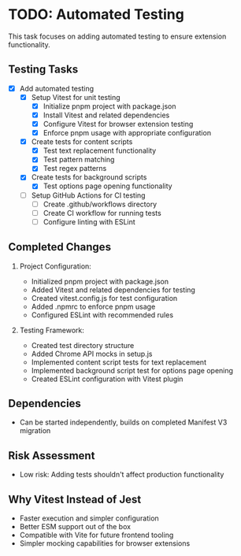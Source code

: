 # TODO: Automated Testing

This task focuses on adding automated testing to ensure extension functionality.

## Testing Tasks
- [x] Add automated testing
  - [x] Setup Vitest for unit testing
    - [x] Initialize pnpm project with package.json
    - [x] Install Vitest and related dependencies
    - [x] Configure Vitest for browser extension testing
    - [x] Enforce pnpm usage with appropriate configuration
  - [x] Create tests for content scripts
    - [x] Test text replacement functionality
    - [x] Test pattern matching
    - [x] Test regex patterns
  - [x] Create tests for background scripts
    - [x] Test options page opening functionality
  - [ ] Setup GitHub Actions for CI testing
    - [ ] Create .github/workflows directory
    - [ ] Create CI workflow for running tests
    - [ ] Configure linting with ESLint

## Completed Changes
1. Project Configuration:
   - Initialized pnpm project with package.json
   - Added Vitest and related dependencies for testing
   - Created vitest.config.js for test configuration
   - Added .npmrc to enforce pnpm usage
   - Configured ESLint with recommended rules

2. Testing Framework:
   - Created test directory structure
   - Added Chrome API mocks in setup.js
   - Implemented content script tests for text replacement
   - Implemented background script test for options page opening
   - Created ESLint configuration with Vitest plugin

## Dependencies
- Can be started independently, builds on completed Manifest V3 migration

## Risk Assessment
- Low risk: Adding tests shouldn't affect production functionality

## Why Vitest Instead of Jest
- Faster execution and simpler configuration
- Better ESM support out of the box
- Compatible with Vite for future frontend tooling
- Simpler mocking capabilities for browser extensions